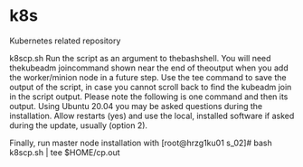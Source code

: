 # k8s
Kubernetes related repository

k8scp.sh
Run the script as an argument to thebashshell. You will need thekubeadm joincommand shown near the end of theoutput when you add the worker/minion node in a future step. Use the tee command to save the output of the script, in case you cannot scroll back to find the kubeadm join in the script output.  Please note the following is one command and then its output.
Using Ubuntu 20.04 you may be asked questions during the installation. Allow restarts (yes) and use the local, installed software if asked during the update, usually (option 2).

Finally, run master node installation with 
[root@hrzg1ku01 s_02]# bash k8scp.sh | tee $HOME/cp.out
